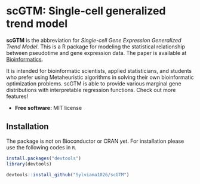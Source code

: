 # scGTM: Single-cell generalized trend model

**scGTM** is the abbreviation for *Single-cell Gene Expression Generalized Trend Model*. This is a R package for modeling the statistical relationship between pseudotime and gene expression data. The paper is available at [Bioinformatics](https://doi.org/10.1093/bioinformatics/btac423).

It is intended for bioinformatic scientists, applied statisticians, and students who prefer using Metaheuristic algorithms in solving their own bioinformatic optimization problems. scGTM is able to provide various marginal gene distributions with interpretable regression functions. Check out more features!

* **Free software:** MIT license

Installation
------------

The package is not on Bioconductor or CRAN yet. For installation please use the following codes in `R`.

``` r
install.packages("devtools")
library(devtools)

devtools::install_github("Sylviama1026/scGTM")
```
